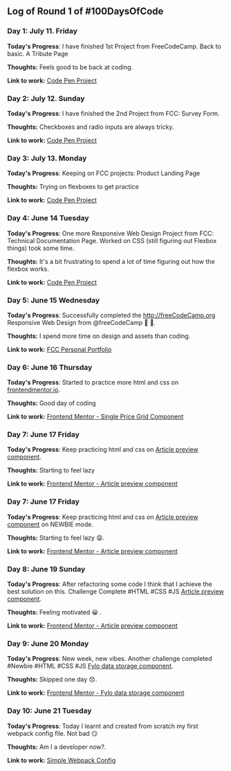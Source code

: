 ## Log of Round 1 of #100DaysOfCode

### Day 1: July 11. Friday

**Today's Progress**: I have finished 1st Project from FreeCodeCamp. Back to basic. A Tribute Page

**Thoughts:** Feels good to be back at coding.

**Link to work:** [Code Pen Project](https://codepen.io/papawlo/pen/KKVeNNx)

### Day 2: July 12. Sunday

**Today's Progress**: I have finished the 2nd Project from FCC: Survey Form.

**Thoughts:** Checkboxes and radio inputs are always tricky.

**Link to work:** [Code Pen Project](https://codepen.io/papawlo/full/qBbKrZJ)

### Day 3: July 13. Monday

**Today's Progress**: Keeping on FCC projects: Product Landing Page

**Thoughts:** Trying on flexboxes to get practice

**Link to work:** [Code Pen Project](https://codepen.io/papawlo/full/qBbygOw)

### Day 4: June 14 Tuesday

**Today's Progress**: One more Responsive Web Design Project from FCC: Technical Documentation Page. Worked on CSS (still figuring out Flexbox things) took some time.

**Thoughts:** It's a bit frustrating to spend a lot of time figuring out how the flexbox works.

**Link to work:** [Code Pen Project](https://codepen.io/papawlo/full/ExPeWWw)

### Day 5: June 15 Wednesday

**Today's Progress**: Successfully completed the http://freeCodeCamp.org Responsive Web Design from
@freeCodeCamp 🎉 🚀.

**Thoughts:** I spend more time on design and assets than coding.

**Link to work:** [FCC Personal Portfolio](https://codepen.io/papawlo/full/VweGqEV)

### Day 6: June 16 Thursday

**Today's Progress**: Started to practice more html and css on [frontendmentor.io](https://www.frontendmentor.io/).

**Thoughts:** Good day of coding

**Link to work:** [Frontend Mentor - Single Price Grid Component](https://github.com/frontendmentorio/single-price-grid-component/)

### Day 7: June 17 Friday

**Today's Progress**: Keep practicing html and css on [Article preview component](https://www.frontendmentor.io/challenges/article-preview-component-dYBN_pYFT/).

**Thoughts:** Starting to feel lazy

**Link to work:** [Frontend Mentor - Article preview component](https://github.com/papawlo/article-preview-component)

### Day 7: June 17 Friday

**Today's Progress**: Keep practicing html and css on [Article preview component](https://www.frontendmentor.io/challenges/article-preview-component-dYBN_pYFT/) on NEWBIE mode.

**Thoughts:** Starting to feel lazy :weary:.

**Link to work:** [Frontend Mentor - Article preview component](https://github.com/papawlo/article-preview-component)

### Day 8: June 19 Sunday

**Today's Progress**: After refactoring some code I think that I achieve the best solution on this. Challenge Complete #HTML #CSS #JS [Article preview component](https://www.frontendmentor.io/challenges/article-preview-component-dYBN_pYFT/).

**Thoughts:** Feeling motivated :grinning: .

**Link to work:** [Frontend Mentor - Article preview component](https://github.com/papawlo/article-preview-component)

### Day 9: June 20 Monday

**Today's Progress**: New week, new vibes. Another challenge completed #Newbie #HTML #CSS #JS [Fylo data storage component](https://www.frontendmentor.io/challenges/fylo-data-storage-component-1dZPRbV5n).

**Thoughts:** Skipped one day :disappointed:.

**Link to work:** [Frontend Mentor - Fylo data storage component](https://github.com/papawlo/fylo-data-storage-component)

### Day 10: June 21 Tuesday

**Today's Progress**: Today I learnt and created from scratch my first webpack config file. Not bad :smirk:

**Thoughts:** Am I a developer now?.

**Link to work:** [Simple Webpack Config](simple-webpack-config)
